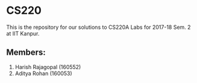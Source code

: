 # CS220
This is the repository for our solutions to CS220A Labs for 2017-18 Sem. 2 at IIT Kanpur.

## Members:
1. Harish Rajagopal (160552)
2. Aditya Rohan (160053)
